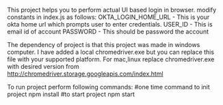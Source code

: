 This project helps you to perform actual UI based login in browser.
modify constants in index.js as follows:
OKTA_LOGIN_HOME_URL - This is your okta home url which prompts user to enter credentials.
USER_ID - This is email id of account
PASSWORD - This should be password the account

The dependency of project is that this project was made in windows computer.
I have added a local chromedriver.exe but you can replace this file with your supported platform.
For mac,linux replace chromedriver.exe with desired version from http://chromedriver.storage.googleapis.com/index.html

To run project perform following commands:
#one time command to init project
npm install 
#to start project
npm start